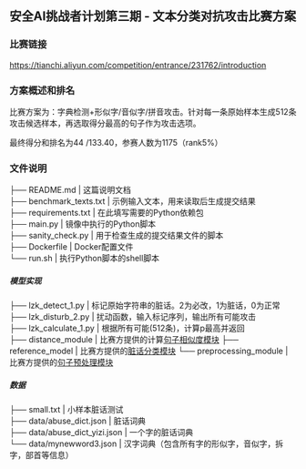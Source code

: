 
## 安全AI挑战者计划第三期 - 文本分类对抗攻击比赛方案
### 比赛链接
https://tianchi.aliyun.com/competition/entrance/231762/introduction
### 方案概述和排名
比赛方案为：字典检测+形似字/音似字/拼音攻击。针对每一条原始样本生成512条攻击候选样本，再选取得分最高的句子作为攻击选项。<br>

最终得分和排名为44 /133.40，参赛人数为1175（rank5%）

### 文件说明
├── README.md                                     | 这篇说明文档<br>
├── benchmark_texts.txt                           | 示例输入文本，用来读取后生成提交结果<br>
├── requirements.txt                              | 在此填写需要的Python依赖包<br>
├── main.py                                       | 镜像中执行的Python脚本<br>
├── sanity_check.py                               | 用于检查生成的提交结果文件的脚本<br>
├── Dockerfile                                    | Docker配置文件<br>
└── run.sh                                        | 执行Python脚本的shell脚本<br>
##### 模型实现
├── lzk_detect_1.py      | 标记原始字符串的脏话。2为必改，1为脏话，0为正常<br>
├── lzk_disturb_2.py	   | 扰动函数，输入标记序列，输出所有可能攻击<br>
├── lzk_calculate_1.py   | 根据所有可能(512条)，计算p最高并返回<br>
├── distance_module      | 比赛方提供的计算[句子相似度模块](https://tianchi.aliyun.com/competition/entrance/231762/information)
├── reference_model      | 比赛方提供的[脏话分类模块](https://tianchi.aliyun.com/competition/entrance/231762/information)
└── preprocessing_module | 比赛方提供的[句子预处理模块](https://tianchi.aliyun.com/competition/entrance/231762/information)
##### 数据
├── small.txt					| 小样本脏话测试<br>
├── data/abuse_dict.json		| 脏话词典<br>
├── data/abuse_dict_yizi.json	| 一个字的脏话词典<br>
└── data/mynewword3.json		| 汉字词典（包含所有字的形似字，音似字，拆字，部首等信息）<br>



